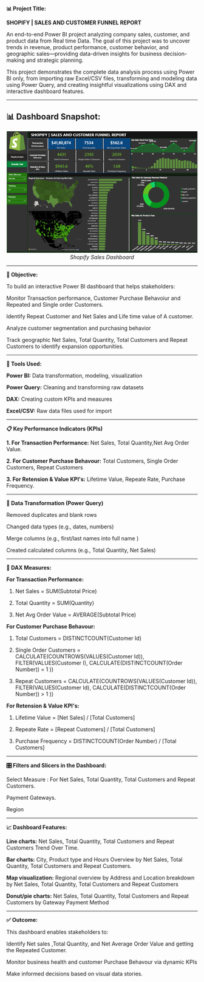 **📊 Project Title:**

**SHOPIFY | SALES AND CUSTOMER FUNNEL REPORT**

An end-to-end Power BI project analyzing company sales, customer, and product data from Real time Data. The goal of this project was to uncover trends in revenue, product performance, customer behavior, and geographic sales—providing data-driven insights for business decision-making and strategic planning.

This project demonstrates the complete data analysis process using Power BI only, from importing raw Excel/CSV files, transforming and modeling data using Power Query, and creating insightful visualizations using DAX and interactive dashboard features.

-----------------------------------------------------------------------------------------------------------------------------------------------------------------------------
## 📊 Dashboard Snapshot:
<p align="center">
  <img src="./Dashboard SS/Shopify Sales Dashboard.png" width="700" alt="Summary Dashboard">
  <br><i> Shopify Sales Dashboard </i>
</p>

----------------------------------------------
**🎯 Objective:**

To build an interactive Power BI dashboard that helps stakeholders:

Monitor Transaction performance, Customer Purchase Behavoiur and Repeated and Single order Customers.

Identify Repeat Customer and Net Sales and Life time value of A customer.

Analyze customer segmentation and purchasing behavior

Track geographic Net Sales, Total Quantity, Total Customers and Repeat Customers  to identify expansion opportunities.


-----------------------------------------------------------------------------------------------------------------------------------------------------------------------------
**🧰 Tools Used:**

**Power BI:**	Data transformation, modeling, visualization

**Power Query:**	Cleaning and transforming raw datasets

**DAX:**	Creating custom KPIs and measures

**Excel/CSV:**	Raw data files used for import


-----------------------------------------------------------------------------------------------------------------------------------------------------------------------------
**📋 Key Performance Indicators (KPIs)**

**1. For Transaction Performance:** Net Sales, Total Quantity,Net Avg Order Value.

**2. For Customer Purchase Behavour:**  Total Customers, Single Order Customers, Repeat Customers 

**3. For Retension & Value KPI's:**  Lifetime Value, Repeate Rate, Purchase Frequency.

-----------------------------------------------------------------------------------------------------------------------------------------------------------------------------
**🧼 Data Transformation (Power Query)**

Removed duplicates and blank rows

Changed data types (e.g., dates, numbers)

Merge columns (e.g., first/last names into full name )

Created calculated columns (e.g., Total Quantity, Net Sales)

-----------------------------------------------------------------------------------------------------------------------------------------------------------------------------
**🧠 DAX Measures:**

**For Transaction Performance:**

1. Net Sales = SUM(Subtotal Price)

2. Total Quantity = SUM(Quantity)

3. Net Avg Order Value = AVERAGE(Subtotal Price)


**For Customer Purchase Behavour:**

1. Total Customers = DISTINCTCOUNT(Customer Id)

2. Single Order Customers = CALCULATE(COUNTROWS(VALUES(Customer Id)), FILTER(VALUES(Customer I), CALCULATE(DISTINCTCOUNT(Order Number)) = 1 ))

3. Repeat Customers = CALCULATE(COUNTROWS(VALUES(Customer Id)), FILTER(VALUES(Customer Id), CALCULATE(DISTINCTCOUNT(Order Number)) > 1 ))



**For Retension & Value KPI's:**

1. Lifetime Value = [Net Sales] / [Total Customers]

2. Repeate Rate = [Repeat Customers] / [Total Customers]

3. Purchase Frequency = DISTINCTCOUNT(Order Number) / [Total Customers]


-----------------------------------------------------------------------------------------------------------------------------------------------------------------------------
**🎛️ Filters and Slicers in the Dashboard:**

Select Measure : For Net Sales, Total Quantity, Total Customers and Repeat Customers.

Payment Gateways.

Region

-----------------------------------------------------------------------------------------------------------------------------------------------------------------------------
**📈 Dashboard Features:**

**Line charts:** Net Sales, Total Quantity, Total Customers and Repeat Customers Trend Over Time.

**Bar charts:** City, Product type and Hours Overview by Net Sales, Total Quantity, Total Customers and Repeat Customers.

**Map visualization:** Regional overview by Address and Location breakdown by Net Sales, Total Quantity, Total Customers and Repeat Customers

**Donut/pie charts:** Net Sales, Total Quantity, Total Customers and Repeat Customers by Gateway Payment Method


-----------------------------------------------------------------------------------------------------------------------------------------------------------------------------
**✅ Outcome:**

This dashboard enables stakeholders to:

Identify Net sales ,Total Quantity, and Net Average Order Value and getting the Repeated Customer.

Monitor business health and  customer Purchase Behavour via dynamic KPIs

Make informed decisions based on visual data stories.
